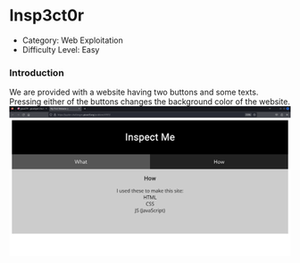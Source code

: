 # Insp3ct0r

- Category: Web Exploitation
- Difficulty Level: Easy

### Introduction
We are provided with a website having two buttons and some texts. Pressing either of the buttons changes the background color of the website.
![](Images/fgh0.png)
